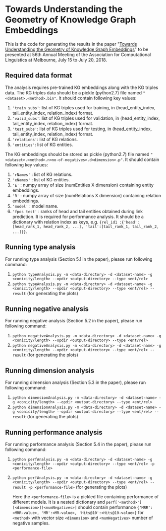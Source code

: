 # Towards Understanding the Geometry of Knowledge Graph Embeddings
This is the code for generating the results in the paper "[Towards Understanding the Geometry of Knowledge Graph Embeddings](https://adi-sharma.github.io/files/acl18_kg_geometry_paper.pdf)" to be presented at 56th Annual Meeting of the Association for Computational Linguistics at Melbourne, July 15 to July 20, 2018.

## Required data format
The analysis requires pre-trained KG embeddings along with the KG triples data.
The KG triples data should be a pickle (python2.7) file named `"<dataset>.<method>.bin"`. It should contain following key values:
  1.  `'train_subs'`: list of KG triples used for training, in (head_entity_index, tail_entity_index, relation_index) format.
  2.  `'valid_subs'`: list of KG triples used for validation, in (head_entity_index, tail_entity_index, relation_index) format.
  3.  `'test_subs'`: list of KG triples used for testing, in (head_entity_index, tail_entity_index, relation_index) format.
  4.  `'relations'`: list of KG relations.
  5.  `'entities'`: list of KG entities.
  
The KG embeddings should be stored as pickle (python2.7) file named `"<dataset>.<method>.n<no-of-negatives>.d<dimension>.p"`. It should contain following key values:
  1.  `'rNames'` : list of KG relations.
  2.  `'eNames'` : list of KG entities.
  3.  `'E'` : numpy array of size (numEntities X dimension) containing entity embeddings.
  4.  `'R'` : numpy array of size (numRelations X dimension) containing relation embeddings.
  5.  `'model'` : model name.
  6.  `'fpos test'` : ranks of head and tail entities obtained during link prediction. It is required for performance analysis. It should be a dictionary with relation index as keys, e.g. `{rel_id1 :{'head':[head_rank_1, head_rank_2, ...], 'tail':[tail_rank_1, tail_rank_2, ...]}}`.
  
  ## Running type analysis
  For running type analysis (Section 5.1 in the paper), please run following command:
  1.  `python typeAnalysis.py -m <data-directory> -d <dataset-name> -g <conicity/length> --opdir <output-directory> --type <ent/rel>`
  2.  `python typeAnalysis.py -m <data-directory> -d <dataset-name> -g <conicity/length> --opdir <output-directory> --type <ent/rel> --result` (for generating the plots)
  
  ## Running negative analysis
  For running negative analysis (Section 5.2 in the paper), please run following command:
  1.  `python negativeAnalysis.py -m <data-directory> -d <dataset-name> -g <conicity/length> --opdir <output-directory> --type <ent/rel>`
  2.  `python negativeAnalysis.py -m <data-directory> -d <dataset-name> -g <conicity/length> --opdir <output-directory> --type <ent/rel> --result` (for generating the plots)
  
  ## Running dimension analysis
  For running dimension analysis (Section 5.3 in the paper), please run following command:
  1.  `python dimensionAnalysis.py -m <data-directory> -d <dataset-name> -g <conicity/length> --opdir <output-directory> --type <ent/rel>`
  2.  `python dimensionAnalysis.py -m <data-directory> -d <dataset-name> -g <conicity/length> --opdir <output-directory> --type <ent/rel> --result` (for generating the plots)
  
  ## Running performance analysis
  For running performance analysis (Section 5.4 in the paper), please run following command:
  1.  `python perfAnalysis.py -m <data-directory> -d <dataset-name> -g <conicity/length> --opdir <output-directory> --type <ent/rel> -p <performance-file>`
  2.  `python perfAnalysis.py -m <data-directory> -d <dataset-name> -g <conicity/length> --opdir <output-directory> --type <ent/rel> --result -p <performance-file>` (for generating the plots)
  
      Here the `<performance-file>` is a pickled file containing performance of different models. It is a nested dictionary and `perf['<method>'][<dimension>][<numNegatives>]` should contain performance `{'MRR':<MRR-value>, 'MR':<MR-value>, 'Hits@10':<Hits@10-value>}` for `<method>` with vector size `<dimension>` and `<numNegatives>` number of negative samples.
  
